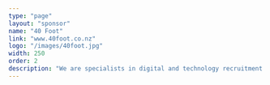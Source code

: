 ```yaml
---
type: "page"
layout: "sponsor"
name: "40 Foot"
link: "www.40foot.co.nz"
logo: "/images/40foot.jpg"
width: 250
order: 2
description: "We are specialists in digital and technology recruitment operating in Auckland and Wellington.  Our aim is to go deeper and unearth the best talent, both here and offshore, to enable our clients to achieve business goals"
---
```



